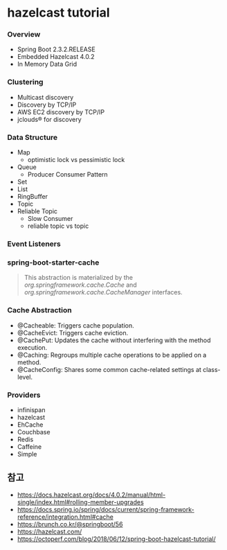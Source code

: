 # hazelcast tutorial

### Overview

- Spring Boot 2.3.2.RELEASE
- Embedded Hazelcast 4.0.2
- In Memory Data Grid

### Clustering
- Multicast discovery
- Discovery by TCP/IP
- AWS EC2 discovery by TCP/IP
- jclouds® for discovery

### Data Structure
- Map
    - optimistic lock vs pessimistic lock
- Queue
    - Producer Consumer Pattern
- Set
- List
- RingBuffer
- Topic
- Reliable Topic
    - Slow Consumer
    - reliable topic vs topic
    
### Event Listeners

### spring-boot-starter-cache

> This abstraction is materialized by the *org.springframework.cache.Cache* and *org.springframework.cache.CacheManager* interfaces.

### Cache Abstraction

* @Cacheable: Triggers cache population.
* @CacheEvict: Triggers cache eviction.
* @CachePut: Updates the cache without interfering with the method execution.
* @Caching: Regroups multiple cache operations to be applied on a method.
* @CacheConfig: Shares some common cache-related settings at class-level.

### Providers
* infinispan
* hazelcast
* EhCache
* Couchbase
* Redis
* Caffeine
* Simple

## 참고

* https://docs.hazelcast.org/docs/4.0.2/manual/html-single/index.html#rolling-member-upgrades
* https://docs.spring.io/spring/docs/current/spring-framework-reference/integration.html#cache
* https://brunch.co.kr/@springboot/56
* https://hazelcast.com/
* https://octoperf.com/blog/2018/06/12/spring-boot-hazelcast-tutorial/
